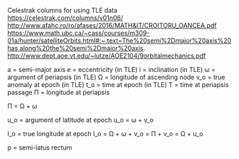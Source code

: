 Celestrak columns for using TLE data
https://celestrak.com/columns/v01n06/
http://www.afahc.ro/ro/afases/2016/MATH&IT/CROITORU_OANCEA.pdf
https://www.math.ubc.ca/~cass/courses/m309-01a/hunter/satelliteOrbits.html#:~:text=The%20semi%2Dmajor%20axis%20has,along%20the%20semi%2Dmajor%20axis.
http://www.dept.aoe.vt.edu/~lutze/AOE2104/9orbitalmechanics.pdf

a = semi-major axis
e = eccentricity (in TLE)
i = inclination (in TLE)
ω = argument of periapsis (in TLE)
Ω = longitude of ascending node
v_o = true anomaly at epoch (in TLE)
t_o = time at epoch (in TLE)
T = time at periapsis passage
Π = longitude at periapsis

Π = Ω + ω 

u_o = argument of latitude at epoch
u_o = ω + v_o

l_o = true longitude at epoch
l_o = Ω + ω + v_o = Π + v_o = Ω + u_o

p = semi-latus rectum

